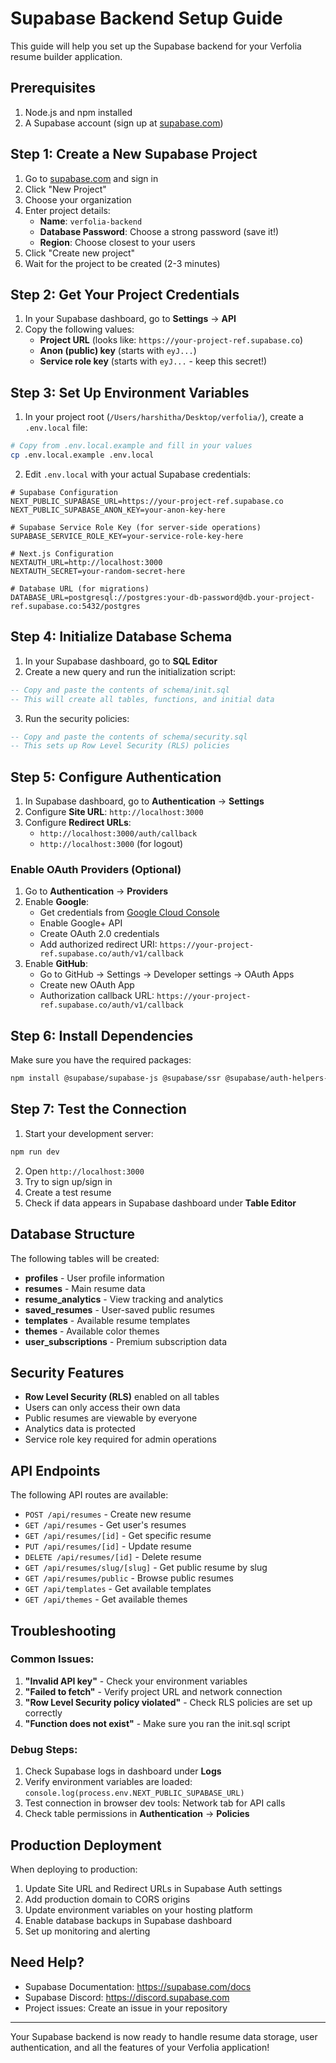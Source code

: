 # Supabase Backend Setup Guide

This guide will help you set up the Supabase backend for your Verfolia resume builder application.

## Prerequisites

1. Node.js and npm installed
2. A Supabase account (sign up at [supabase.com](https://supabase.com))

## Step 1: Create a New Supabase Project

1. Go to [supabase.com](https://supabase.com) and sign in
2. Click "New Project"
3. Choose your organization
4. Enter project details:
   - **Name**: `verfolia-backend`
   - **Database Password**: Choose a strong password (save it!)
   - **Region**: Choose closest to your users
5. Click "Create new project"
6. Wait for the project to be created (2-3 minutes)

## Step 2: Get Your Project Credentials

1. In your Supabase dashboard, go to **Settings** → **API**
2. Copy the following values:
   - **Project URL** (looks like: `https://your-project-ref.supabase.co`)
   - **Anon (public) key** (starts with `eyJ...`)
   - **Service role key** (starts with `eyJ...` - keep this secret!)

## Step 3: Set Up Environment Variables

1. In your project root (`/Users/harshitha/Desktop/verfolia/`), create a `.env.local` file:

```bash
# Copy from .env.local.example and fill in your values
cp .env.local.example .env.local
```

2. Edit `.env.local` with your actual Supabase credentials:

```env
# Supabase Configuration
NEXT_PUBLIC_SUPABASE_URL=https://your-project-ref.supabase.co
NEXT_PUBLIC_SUPABASE_ANON_KEY=your-anon-key-here

# Supabase Service Role Key (for server-side operations)
SUPABASE_SERVICE_ROLE_KEY=your-service-role-key-here

# Next.js Configuration
NEXTAUTH_URL=http://localhost:3000
NEXTAUTH_SECRET=your-random-secret-here

# Database URL (for migrations)
DATABASE_URL=postgresql://postgres:your-db-password@db.your-project-ref.supabase.co:5432/postgres
```

## Step 4: Initialize Database Schema

1. In your Supabase dashboard, go to **SQL Editor**
2. Create a new query and run the initialization script:

```sql
-- Copy and paste the contents of schema/init.sql
-- This will create all tables, functions, and initial data
```

3. Run the security policies:

```sql
-- Copy and paste the contents of schema/security.sql
-- This sets up Row Level Security (RLS) policies
```

## Step 5: Configure Authentication

1. In Supabase dashboard, go to **Authentication** → **Settings**
2. Configure **Site URL**: `http://localhost:3000`
3. Configure **Redirect URLs**: 
   - `http://localhost:3000/auth/callback`
   - `http://localhost:3000` (for logout)

### Enable OAuth Providers (Optional)

1. Go to **Authentication** → **Providers**
2. Enable **Google**:
   - Get credentials from [Google Cloud Console](https://console.cloud.google.com)
   - Enable Google+ API
   - Create OAuth 2.0 credentials
   - Add authorized redirect URI: `https://your-project-ref.supabase.co/auth/v1/callback`
3. Enable **GitHub**:
   - Go to GitHub → Settings → Developer settings → OAuth Apps
   - Create new OAuth App
   - Authorization callback URL: `https://your-project-ref.supabase.co/auth/v1/callback`

## Step 6: Install Dependencies

Make sure you have the required packages:

```bash
npm install @supabase/supabase-js @supabase/ssr @supabase/auth-helpers-nextjs
```

## Step 7: Test the Connection

1. Start your development server:
```bash
npm run dev
```

2. Open `http://localhost:3000`
3. Try to sign up/sign in
4. Create a test resume
5. Check if data appears in Supabase dashboard under **Table Editor**

## Database Structure

The following tables will be created:

- **profiles** - User profile information
- **resumes** - Main resume data
- **resume_analytics** - View tracking and analytics
- **saved_resumes** - User-saved public resumes
- **templates** - Available resume templates
- **themes** - Available color themes
- **user_subscriptions** - Premium subscription data

## Security Features

- **Row Level Security (RLS)** enabled on all tables
- Users can only access their own data
- Public resumes are viewable by everyone
- Analytics data is protected
- Service role key required for admin operations

## API Endpoints

The following API routes are available:

- `POST /api/resumes` - Create new resume
- `GET /api/resumes` - Get user's resumes
- `GET /api/resumes/[id]` - Get specific resume
- `PUT /api/resumes/[id]` - Update resume
- `DELETE /api/resumes/[id]` - Delete resume
- `GET /api/resumes/slug/[slug]` - Get public resume by slug
- `GET /api/resumes/public` - Browse public resumes
- `GET /api/templates` - Get available templates
- `GET /api/themes` - Get available themes

## Troubleshooting

### Common Issues:

1. **"Invalid API key"** - Check your environment variables
2. **"Failed to fetch"** - Verify project URL and network connection
3. **"Row Level Security policy violated"** - Check RLS policies are set up correctly
4. **"Function does not exist"** - Make sure you ran the init.sql script

### Debug Steps:

1. Check Supabase logs in dashboard under **Logs**
2. Verify environment variables are loaded: `console.log(process.env.NEXT_PUBLIC_SUPABASE_URL)`
3. Test connection in browser dev tools: Network tab for API calls
4. Check table permissions in **Authentication** → **Policies**

## Production Deployment

When deploying to production:

1. Update Site URL and Redirect URLs in Supabase Auth settings
2. Add production domain to CORS origins
3. Update environment variables on your hosting platform
4. Enable database backups in Supabase dashboard
5. Set up monitoring and alerting

## Need Help?

- Supabase Documentation: https://supabase.com/docs
- Supabase Discord: https://discord.supabase.com
- Project issues: Create an issue in your repository

---

Your Supabase backend is now ready to handle resume data storage, user authentication, and all the features of your Verfolia application!
